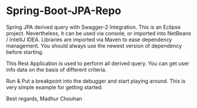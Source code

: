 # Spring-Boot-JPA-Repo
Spring JPA derived query with Swagger-2 Integration.
This is an Eclipse project. Nevertheless, it can be used via console, or imported into NetBeans / IntelliJ IDEA. Libraries are imported via Maven to ease dependency management. You should always use the newest version of dependency before starting.

This Rest Application is used to perform all derived query. You can get user info data on the basis of different criteria.

Run & Put a breakpoint into the debugger and start playing around. This is very simple example for getting started.

Best regards, Madhur Chouhan
